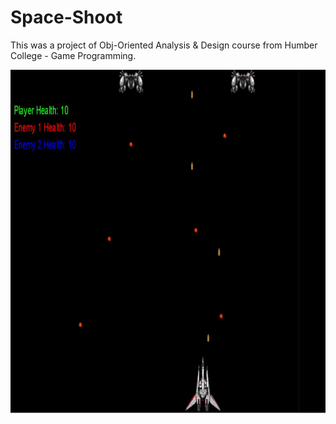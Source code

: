# Space-Shoot

This was a project of Obj-Oriented Analysis & Design course from Humber College - Game Programming.

<img src="Space Shoot.png" width="800" height="550">
